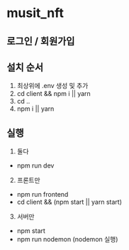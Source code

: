 # musit_nft

## 로그인 / 회원가입

## 설치 순서
1. 최상위에 .env 생성 및 추가
2. cd client && npm i || yarn
4. cd ..
5. npm i || yarn

## 실행
1. 둘다
- npm run dev

2. 프론트만
- npm run frontend
- cd client && (npm start || yarn start)

3. 서버만
- npm start
- npm run nodemon (nodemon 실행)